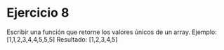 # Ejercicio 8

Escribir una función que retorne los valores únicos de un array.
Ejemplo: [1,1,2,3,4,4,5,5,5]
Resultado: [1,2,3,4,5]

